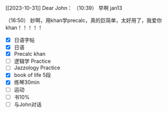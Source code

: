 [[2023-10-31]]
Dear John：
  （10:39）
    早啊
jan13



  （16:50）
    妙啊，用khan学precalc，真的巨简单，太好用了，我爱你khan！！！！！








- [x] 日语字帖
- [x] 日语
- [x] Precalc khan
- [ ] 逻辑学 Practice
- [ ] Jazzology Practice
- [x] book of life 5段
- [x] 练琴30min
- [ ] 运动
- [ ] 书10%
- [ ]  与John对话